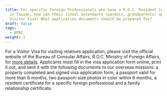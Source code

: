 ```yaml
---
title: For specific Foreign Professionals who have a R.O.C. Resident Certificate
  in Taiwan, how can their lineal ascendants (parents, grandparents) apply for a
  Visitor Visa? What application documents should be prepared for?
draft: false
tags:
  - APRC
weight: 1
---
```

For a Visitor Visa for visiting relatives application, please visit the official website of the Bureau of Consular Affairs, R.O.C. Ministry of Foreign Affairs, for [more details](https://www.boca.gov.tw/cp-8-161-7ab90-1.html). Applicants must fill in the visa application form online, print it out, and sent it with the following documents to our overseas missions: a properly completed and signed visa application form, a passport valid for more than 6 months, two passport-size photos in color within 6 months, a resident certificate for a specific foreign professional and a family relationship certificate.